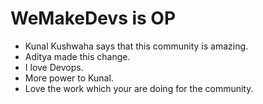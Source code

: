 # WeMakeDevs is OP

- Kunal Kushwaha says that this community is amazing.
- Aditya made this change.
- I love Devops.
- More power to Kunal.
- Love the work which your are doing for the community.
